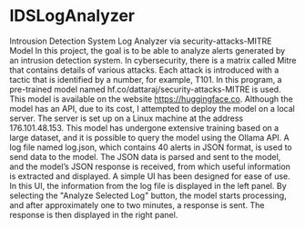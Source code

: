 # IDSLogAnalyzer
Introusion Detection System Log Analyzer via security-attacks-MITRE Model
In this project, the goal is to be able to analyze alerts generated by an intrusion detection system. In cybersecurity, there is a matrix called Mitre that contains details of various attacks. Each attack is introduced with a tactic that is identified by a number, for example, T101. In this program, a pre-trained model named hf.co/dattaraj/security-attacks-MITRE is used. This model is available on the website https://huggingface.co. Although the model has an API, due to its cost, I attempted to deploy the model on a local server. The server is set up on a Linux machine at the address 176.101.48.153. This model has undergone extensive training based on a large dataset, and it is possible to query the model using the Ollama API. A log file named log.json, which contains 40 alerts in JSON format, is used to send data to the model. The JSON data is parsed and sent to the model, and the model’s JSON response is received, from which useful information is extracted and displayed. A simple UI has been designed for ease of use. In this UI, the information from the log file is displayed in the left panel. By selecting the "Analyze Selected Log" button, the model starts processing, and after approximately one to two minutes, a response is sent. The response is then displayed in the right panel.
